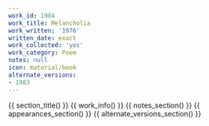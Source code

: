 ```yaml
---
work_id: 1984
work_title: Melancholia
work_written: '1976'
written_date: exact
work_collected: 'yes'
work_category: Poem
notes: null
icon: material/book
alternate_versions:
- 1983
---
```


{{ section_title() }}
{{ work_info() }}
{{ notes_section() }}
{{ appearances_section() }}
{{ alternate_versions_section() }}